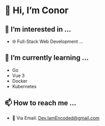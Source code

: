 # 👋 Hi, I’m Conor
## 👀 I’m interested in ...
- 🌐 Full-Stack Web Development ...
## 🌱 I’m currently learning ...
- Go
- Vue 3
- Docker
- Kubernetes
## 📫 How to reach me ...
- 📧 Via Email: Dev.IamEncoded@gmail.com
